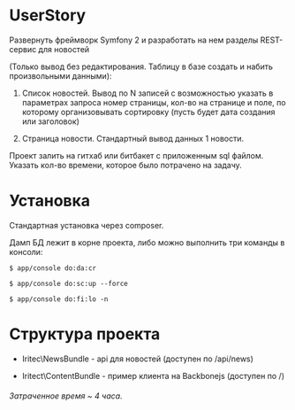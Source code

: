 # UserStory

Развернуть фреймворк Symfony 2 и разработать на нем разделы REST-сервис для новостей
 
(Только вывод без редактирования. Таблицу в базе создать и набить произвольными данными):

1. Список новостей. Вывод по N записей с возможностью указать в параметрах запроса номер страницы, кол-во на странице и поле, по которому организовывать сортировку (пусть будет дата создания или заголовок)

2. Страница новости. Стандартный вывод данных 1 новости.

Проект залить на гитхаб или битбакет с приложенным sql файлом. Указать кол-во времени, которое было потрачено на задачу.


# Установка


Стандартная установка через composer.

Дамп БД лежит в корне проекта, либо можно выполнить три команды в консоли:
```
$ app/console do:da:cr

$ app/console do:sc:up --force

$ app/console do:fi:lo -n
```


# Структура проекта


* Iritec\NewsBundle - api для новостей (доступен по /api/news) 

* Iritect\ContentBundle - пример клиента на Backbonejs (доступен по /)


###### Затраченное время ~ 4 часа.